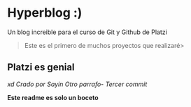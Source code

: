 # Hyperblog  :)
Un blog increible para el curso de Git y Github de Platzi 
> Este es el primero de muchos proyectos que realizaré>

## Platzi es genial

*xd*
*Crado por Sayin*
*Otro parrafo-*
*Tercer commit*

**Este readme es solo un boceto**